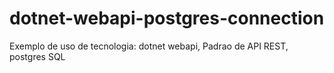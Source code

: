 # dotnet-webapi-postgres-connection
Exemplo de uso de tecnologia: dotnet webapi, Padrao de API REST, postgres SQL
